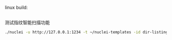 
linux build:
```bash

```
测试指纹智能扫描功能

```bash
./nuclei -u http://127.0.0.1:1234 -t ~/nuclei-templates -id dir-listing -duc -as -max-host-error 1000     
```
